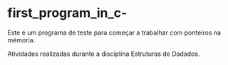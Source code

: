 # first_program_in_c-

Este é um programa de teste para começar a trabalhar com ponteiros na mémoria. 

Atividades realizadas durante a disciplina Estruturas de Dadados. 
